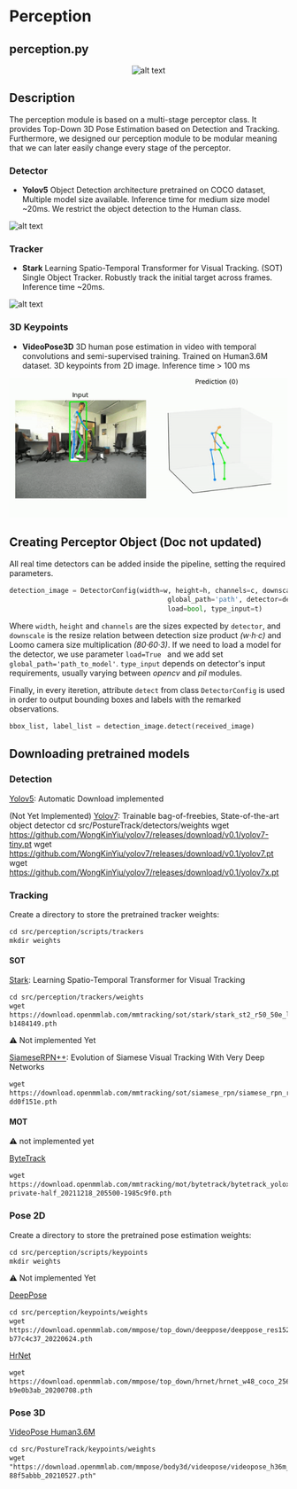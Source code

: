 # Perception

## perception.py

<center>

![alt text](./Images/Software_perception.png)

</center>

## Description

The perception module is based on a multi-stage perceptor class. It provides Top-Down 3D Pose Estimation based on Detection and Tracking. Furthermore, we designed our perception module to be modular meaning that we can later easily change every stage of the perceptor.

### Detector


* **Yolov5** Object Detection architecture pretrained on COCO dataset, Multiple model size available. Inference time for medium size model ~20ms. We restrict the object detection to the Human class.

![alt text](./Images/yolov5.gif)

### Tracker

* **Stark** Learning Spatio-Temporal Transformer for Visual Tracking. (SOT) Single Object Tracker. Robustly track the initial target across frames. Inference time ~20ms.

![alt text](./Images/STARK.gif)

### 3D Keypoints

* **VideoPose3D** 3D human pose estimation in video with temporal convolutions and semi-supervised training. Trained on Human3.6M dataset. 3D keypoints from 2D image. Inference time > 100 ms

![alt text](./Images/3Dkeypoints.gif)

## Creating Perceptor Object (Doc not updated)

All real time detectors can be added inside the pipeline, setting the required parameters.

``` python 
detection_image = DetectorConfig(width=w, height=h, channels=c, downscale=d,
                                        global_path='path', detector=detector_class(),
                                        load=bool, type_input=t) 
```

Where ```width```, ```height``` and ```channels``` are the sizes expected by ```detector```, and ```downscale``` is the resize relation between detection size product _(w·h·c)_ and Loomo camera size multiplication _(80·60·3)_. If we need to load a model for the detector, we use parameter ```load=True ``` and we add set ```global_path='path_to_model'```. ```type_input``` depends on detector's input requirements, usually varying between _opencv_ and _pil_ modules.

Finally, in every iteretion, attribute ```detect``` from class ```DetectorConfig``` is used in order to output bounding boxes and labels with the remarked observations. 

``` python
bbox_list, label_list = detection_image.detect(received_image)
```

## Downloading pretrained models

### Detection
[Yolov5](https://github.com/ultralytics/yolov5):
    Automatic Download implemented

(Not Yet Implemented)
[Yolov7](https://github.com/WongKinYiu/yolov7): Trainable bag-of-freebies, State-of-the-art object detector
    cd src/PostureTrack/detectors/weights
    wget https://github.com/WongKinYiu/yolov7/releases/download/v0.1/yolov7-tiny.pt
    wget https://github.com/WongKinYiu/yolov7/releases/download/v0.1/yolov7.pt
    wget https://github.com/WongKinYiu/yolov7/releases/download/v0.1/yolov7x.pt

### Tracking

Create a directory to store the pretrained tracker weights:
    
    cd src/perception/scripts/trackers
    mkdir weights 
#### SOT
[Stark](https://github.com/open-mmlab/mmtracking/tree/master/configs/sot/stark): Learning Spatio-Temporal Transformer for Visual Tracking

    cd src/perception/trackers/weights
    wget https://download.openmmlab.com/mmtracking/sot/stark/stark_st2_r50_50e_lasot/stark_st2_r50_50e_lasot_20220416_170201-b1484149.pth

:warning: Not implemented Yet

[SiameseRPN++](https://github.com/open-mmlab/mmtracking/tree/master/configs/sot/siamese_rpn):  Evolution of Siamese Visual Tracking With Very Deep Networks

    wget https://download.openmmlab.com/mmtracking/sot/siamese_rpn/siamese_rpn_r50_1x_lasot/siamese_rpn_r50_20e_lasot_20220420_181845-dd0f151e.pth
#### MOT
:warning: not implemented yet

[ByteTrack](https://github.com/open-mmlab/mmtracking/tree/master/configs/mot/bytetrack)

    wget https://download.openmmlab.com/mmtracking/mot/bytetrack/bytetrack_yolox_x/bytetrack_yolox_x_crowdhuman_mot17-private-half_20211218_205500-1985c9f0.pth

### Pose 2D

Create a directory to store the pretrained pose estimation weights:
    
    cd src/perception/scripts/keypoints
    mkdir weights 

:warning: Not implemented Yet

[DeepPose]()

    cd src/perception/keypoints/weights
    wget https://download.openmmlab.com/mmpose/top_down/deeppose/deeppose_res152_coco_384x288_rle-b77c4c37_20220624.pth

[HrNet]()

    wget https://download.openmmlab.com/mmpose/top_down/hrnet/hrnet_w48_coco_256x192-b9e0b3ab_20200708.pth


### Pose 3D

[VideoPose Human3.6M]()

    cd src/PostureTrack/keypoints/weights
    wget "https://download.openmmlab.com/mmpose/body3d/videopose/videopose_h36m_243frames_fullconv_supervised_cpn_ft-88f5abbb_20210527.pth"



